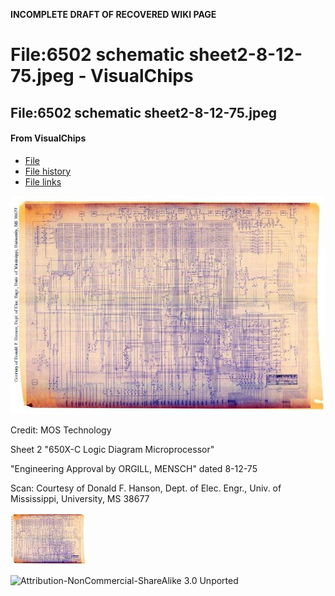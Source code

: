 **INCOMPLETE DRAFT OF RECOVERED WIKI PAGE**

# File:6502 schematic sheet2-8-12-75.jpeg - VisualChips


	

	
	


## File:6502 schematic sheet2-8-12-75.jpeg


	

		


#### From VisualChips


		

		

		

- [File](#file)
- [File history](#filehistory)
- [File links](#filelinks)

![File:6502 schematic sheet2-8-12-75.jpeg](images/thumb/6/6a/6502_schematic_sheet2-8-12-75.jpeg/800px-6502_schematic_sheet2-8-12-75.jpeg)


Credit: MOS Technology


Sheet 2 "650X-C Logic Diagram Microprocessor"


"Engineering Approval by ORGILL, MENSCH" dated 8-12-75


Scan: Courtesy of Donald F. Hanson, Dept. of Elec. Engr., Univ. of Mississippi, University, MS 38677



![Thumbnail for version as of 11:46, 7 November 2011](images/thumb/6/6a/6502_schematic_sheet2-8-12-75.jpeg/120px-6502_schematic_sheet2-8-12-75.jpeg)



![Attribution-NonCommercial-ShareAlike 3.0 Unported](http://i.creativecommons.org/l/by-nc-sa/3.0/88x31.png)

